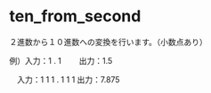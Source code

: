 # ten_from_second
２進数から１０進数への変換を行います。（小数点あり）

例）入力：1 . 1
　　出力：1.5
  
  　入力：1 1 1 . 1 1 1
    出力：7.875
